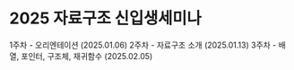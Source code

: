 # 2025 자료구조 신입생세미나

1주차 - 오리엔테이션 (2025.01.06)
2주차 - 자료구조 소개 (2025.01.13)
3주차 - 배열, 포인터, 구조체, 재귀함수 (2025.02.05)